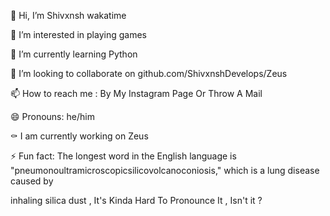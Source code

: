 👋 Hi, I’m Shivxnsh wakatime

👀 I’m interested in playing games

🌱 I’m currently learning Python

💞️ I’m looking to collaborate on github.com/ShivxnshDevelops/Zeus

📫 How to reach me : By My Instagram Page Or Throw A Mail

😄 Pronouns: he/him

⚰️ I am currently working on Zeus

⚡ Fun fact: The longest word in the English language is "pneumonoultramicroscopicsilicovolcanoconiosis," which is a lung disease caused by

 inhaling silica dust , It's Kinda Hard To Pronounce It , Isn't it ? 

